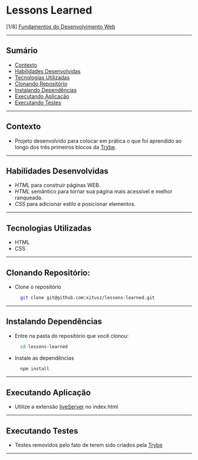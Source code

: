 # Lessons Learned
[1/8] [Fundamentos do Desenvolvimento Web](https://github.com/xitusz/Trybe/tree/main/01_Fundamentos-do-Desenvolvimento-Web)

---

## Sumário

- [Contexto](#contexto)
- [Habilidades Desenvolvidas](#habilidades-desenvolvidas)
- [Tecnologias Utilizadas](#tecnologias-utilizadas)
- [Clonando Repositório](#clonando-repositório)
- [Instalando Dependências](#instalando-dependências)
- [Executando Aplicação](#executando-aplicação)
- [Executando Testes](#executando-testes)

---

## Contexto

* Projeto desenvolvido para colocar em prática o que foi aprendido ao longo dos três primeiros blocos da [Trybe](https://www.betrybe.com/).

---

## Habilidades Desenvolvidas

* _HTML_ para construir páginas WEB.
* _HTML_ semântico para tornar sua página mais acessível e melhor ranqueada.
* _CSS_ para adicionar estilo e posicionar elementos.

---

## Tecnologias Utilizadas

* HTML
* CSS
 
---

## Clonando Repositório:

* Clone o repositório
  ```sh
    git clone git@github.com:xitusz/lessons-learned.git
  ```

---

## Instalando Dependências

* Entre na pasta do repositório que você clonou:
  ```sh
    cd lessons-learned
  ```

* Instale as dependências
  ```sh
    npm install
  ```

---

## Executando Aplicação

* Utilize a extensão [liveServer](https://marketplace.visualstudio.com/items?itemName=ritwickdey.LiveServer) no index.html

---

## Executando Testes

* Testes removidos pelo fato de terem sido criados pela [Trybe](https://www.betrybe.com/)

---
